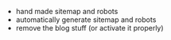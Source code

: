 - hand made sitemap and robots
- automatically generate sitemap and robots
- remove the blog stuff (or activate it properly)

